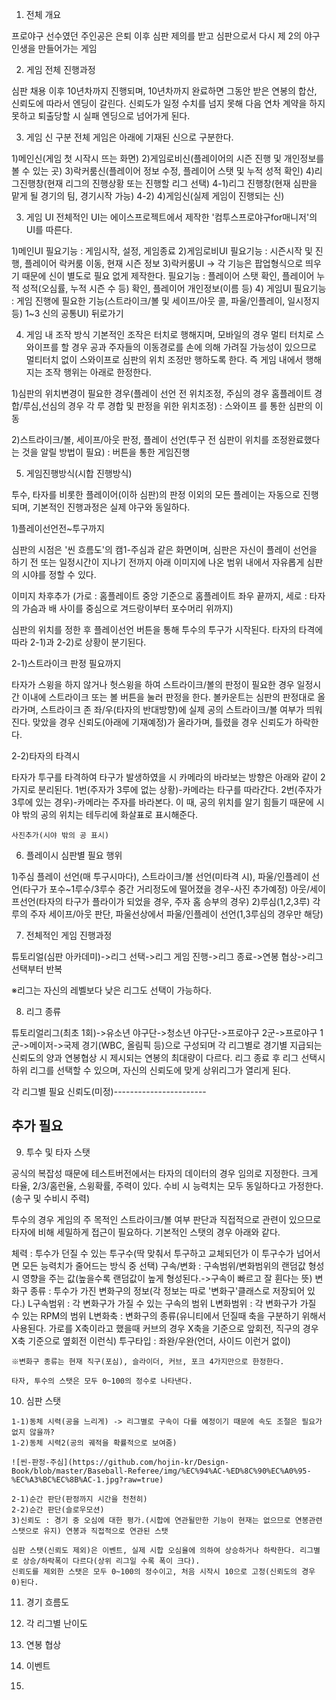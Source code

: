 1. 전체 개요

 프로야구 선수였던 주인공은 은퇴 이후 심판 제의를 받고 심판으로서 다시 제 2의 야구인생을 만들어가는 게임
 
2. 게임 전체 진행과정

 심판 채용 이후 10년차까지 진행되며, 10년차까지 완료하면 그동안 받은 연봉의 합산, 신뢰도에 따라서 엔딩이 갈린다. 신뢰도가 일정 수치를 넘지 못해 다음
 연차 계약을 하지 못하고 퇴출당할 시 실패 엔딩으로 넘어가게 된다.

3. 게임 신 구분
 전체 게임은 아래에 기재된 신으로 구분한다.
 
 1)메인신(게임 첫 시작시 뜨는 화면)
 2)게임로비신(플레이어의 시즌 진행 및 개인정보를 볼 수 있는 곳)
 3)락커룸신(플레이어 정보 수정, 플레이어 스탯 및 누적 성적 확인)
 4)리그진행창(현재 리그의 진행상황 또는 진행할 리그 선택)
  4-1)리그 진행창(현재 심판을 맡게 될 경기의 팀, 경기시작 가능)
  4-2)
 4)게임신(실제 게임이 진행되는 신)
 
3. 게임 UI
 전체적인 UI는 에이스프로젝트에서 제작한 '컴투스프로야구for매니저'의 UI를 따른다.
 
 
 1)메인UI
  필요기능 : 게임시작, 설정, 게임종료
 2)게임로비UI
  필요기능 : 시즌시작 및 진행, 플레이어 락커룸 이동, 현재 시즌 정보
 3)락커룸UI -> 각 기능은 팝업형식으로 띄우기 때문에 신이 별도로 필요 없게 제작한다.
  필요기능 : 플레이어 스탯 확인, 플레이어 누적 성적(오심률, 누적 시즌 수 등) 확인, 플레이어 개인정보(이름 등)
 4) 게임UI
  필요기능 : 게임 진행에 필요한 기능(스트라이크/볼 및 세이프/아웃 콜, 파울/인플레이, 일시정지 등)
 1~3 신의 공통UI)
  뒤로가기

4. 게임 내 조작 방식
 기본적인 조작은 터치로 행해지며, 모바일의 경우 멀티 터치로 스와이프를 할 경우 공과 주자들의 이동경로를 손에 의해 가려질 가능성이 있으므로 멀티터치
 없이 스와이프로 심판의 위치 조정만 행하도록 한다. 즉 게임 내에서 행해지는 조작 행위는 아래로 한정한다.
 
 1)심판의 위치변경이 필요한 경우(플레이 선언 전 위치조정, 주심의 경우 홈플레이트 경합/루심,선심의 경우 각 루 경합 및 판정을 위한 위치조정) : 스와이프
 를 통한 심판의 이동
 
 2)스트라이크/볼, 세이프/아웃 판정, 플레이 선언(투구 전 심판이 위치를 조정완료했다는 것을 알릴 방법이 필요) : 버튼을 통한 게임진행
 
5. 게임진행방식(시합 진행방식)

 투수, 타자를 비롯한 플레이어(이하 심판)의 판정 이외의 모든 플레이는 자동으로 진행되며, 기본적인 진행과정은 실제 야구와 동일하다.
 
 1)플레이선언전~투구까지
 
  심판의 시점은 '씬 흐름도'의 캠1-주심과 같은 화면이며, 심판은 자신이 플레이 선언을 하기 전 또는 일정시간이 지나기 전까지 아래 이미지에 나온 범위 
  내에서 자유롭게 심판의 시야를 정할 수 있다.
  
  이미지 차후추가
  (가로 : 홈플레이트 중앙 기준으로 홈플레이트 좌우 끝까지, 세로 : 타자의 가슴과 배 사이를 중심으로 겨드랑이부터 포수머리 위까지)
  
  심판의 위치를 정한 후 플레이선언 버튼을 통해 투수의 투구가 시작된다. 타자의 타격에 따라 2-1)과 2-2)로 상황이 분기된다.
 
 2-1)스트라이크 판정 필요까지
  
  타자가 스윙을 하지 않거나 헛스윙을 하여 스트라이크/볼의 판정이 필요한 경우
  일정시간 이내에 스트라이크 또는 볼 버튼을 눌러 판정을 한다. 볼카운트는 심판의 판정대로 올라가며, 스트라이크 존 좌/우(타자의 반대방향)에 실제 공의
  스트라이크/볼 여부가 띄워진다. 맞았을 경우 신뢰도(아래에 기재예정)가 올라가며, 틀렸을 경우 신뢰도가 하락한다.
 
 2-2)타자의 타격시
  
  타자가 투구를 타격하여 타구가 발생하였을 시 카메라의 바라보는 방향은 아래와 같이 2가지로 분리된다.
    1번(주자가 3루에 없는 상황)-카메라는 타구를 따라간다.
    2번(주자가 3루에 있는 경우)-카메라는 주자를 바라본다. 이 때, 공의 위치를 알기 힘들기 때문에 시야 밖의 공의 위치는 테두리에 화살표로 표시해준다.
 
    사진추가(시야 밖의 공 표시)
  
 6. 플레이시 심판별 필요 행위
  
  1)주심
   플레이 선언(매 투구시마다), 스트라이크/볼 선언(미타격 시),  파울/인플레이 선언(타구가 포수~1루수/3루수 중간 거리정도에 떨어졌을 경우-사진 추가예정)
   아웃/세이프선언(타자의 타구가 플라이가 되었을 경우, 주자 홈 승부의 경우)
  2)루심(1,2,3루)
   각 루의 주자 세이프/아웃 판단, 파울선상에서 파울/인플레이 선언(1,3루심의 경우만 해당)
   
 7. 전체적인 게임 진행과정
  
  튜토리얼(심판 아카데미)->리그 선택->리그 게임 진행->리그 종료->연봉 협상->리그 선택부터 반복
  
  ※리그는 자신의 레벨보다 낮은 리그도 선택이 가능하다.
  
 8. 리그 종류
  
  튜토리얼리그(최초 1회)->유소년 야구단->청소년 야구단->프로야구 2군->프로야구 1군->메이저->국제 경기(WBC, 올림픽 등)으로 구성되며 각 리그별로
  경기별 지급되는 신뢰도의 양과 연봉협상 시 제시되는 연봉의 최대량이 다르다. 리그 종료 후 리그 선택시 하위 리그를 선택할 수 있으며, 자신의 신뢰도에
  맞게 상위리그가 열리게 된다.
  
  각 리그별 필요 신뢰도(미정)-----------------------
  
  추가 필요
  ------------------------------------------------------

 9. 투수 및 타자 스탯
  
   공식의 복잡성 때문에 테스트버전에서는 타자의 데이터의 경우 임의로 지정한다. 크게 타율, 2/3/홈런율, 스윙확률, 주력이 있다. 수비 시 능력치는 모두
   동일하다고 가정한다.(송구 및 수비시 주력)
   
   투수의 경우 게임의 주 목적인 스트라이크/볼 여부 판단과 직접적으로 관련이 있으므로 타자에 비해 세밀하게 접근이 필요하다.
   기본적인 스탯의 경우 아래와 같다.
   
   체력 : 투수가 던질 수 있는 투구수(딱 맞춰서 투구하고 교체되던가 이 투구수가 넘어서면 모든 능력치가 줄어드는 방식 중 선택)
   구속/변화 : 구속범위/변화범위의 랜덤값 형성 시 영향을 주는 값(높을수록 랜덤값이 높게 형성된다.->구속이 빠르고 잘 휜다는 뜻)
   변화구 종류 : 투수가 가진 변화구의 정보(각 정보는 따로 '변화구'클래스로 저장되어 있다.)
     L구속범위 : 각 변화구가 가질 수 있는 구속의 범위
     L변화범위 : 각 변화구가 가질 수 있는 RPM의 범위
     L변화축 : 변화구의 종류(유니티에서 던질때 축을 구분하기 위해서 사용된다. 가로를 X축이라고 했을때 커브의 경우 X축을 기준으로 앞회전, 직구의
                   경우 X축 기준으로 옆회전 이런식)
   투구타입 : 좌완/우완(언더, 사이드 이런거 없이)
   
    ※변화구 종류는 현재 직구(포심), 슬라이더, 커브, 포크 4가지만으로 한정한다.
    
    타자, 투수의 스탯은 모두 0~100의 정수로 나타낸다.
    
   10. 심판 스탯
    
    1-1)동체 시력(공을 느리게) -> 리그별로 구속이 다를 예정이기 때문에 속도 조절은 필요가 없지 않을까?
    1-2)동체 시력2(공의 궤적을 확률적으로 보여줌)
    
    ![씬-판정-주심](https://github.com/hojin-kr/Design-Book/blob/master/Baseball-Referee/img/%EC%94%AC-%ED%8C%90%EC%A0%95-%EC%A3%BC%EC%8B%AC-1.jpg?raw=true)
    
    2-1)순간 판단(판정까지 시간을 천천히)
    2-2)순간 판단(슬로우모션)
    3)신뢰도 : 경기 중 오심에 대한 평가.(시합에 연관될만한 기능이 현재는 없으므로 연봉관련 스탯으로 유지) 연봉과 직접적으로 연관된 스탯
    
    심판 스탯(신뢰도 제외)은 이벤트, 실제 시합 오심율에 의하여 상승하거나 하락한다. 리그별로 상승/하락폭이 다르다(상위 리그일 수록 폭이 크다).
    신뢰도를 제외한 스탯은 모두 0~100의 정수이고, 처음 시작시 10으로 고정(신뢰도의 경우 0)된다.
   
   11. 경기 흐름도
   
   
   
   12. 각 리그별 난이도
   
   
   13. 연봉 협상
   
   
   14. 이벤트
   
   
   15. 
